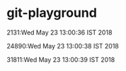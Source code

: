 # git-playground
2131:Wed May 23 13:00:36 IST 2018

24890:Wed May 23 13:00:38 IST 2018

31811:Wed May 23 13:00:39 IST 2018
